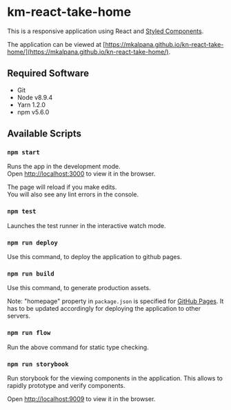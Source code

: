 # km-react-take-home

This is a responsive application using React and [Styled Components](https://styled-components.com/).

The application can be viewed at [https://mkalpana.github.io/kn-react-take-home/](https://mkalpana.github.io/kn-react-take-home/).

## Required Software
  - Git
  - Node v8.9.4
  - Yarn 1.2.0
  - npm v5.6.0

## Available Scripts

### `npm start`

Runs the app in the development mode.<br>
Open [http://localhost:3000](http://localhost:3000) to view it in the browser.

The page will reload if you make edits.<br>
You will also see any lint errors in the console.

### `npm test`

Launches the test runner in the interactive watch mode.

### `npm run deploy`

Use this command, to deploy the application to github pages.

### `npm run build`

Use this command, to generate production assets.

Note: "homepage" property in `package.json` is specified for [GitHub Pages](https://pages.github.com/). It has to be updated accordingly for deploying the application to other servers.

### `npm run flow`

Run the above command for static type checking.

### `npm run storybook`

Run storybook for the viewing components in the application. This allows to rapidly prototype and verify components.

Open [http://localhost:9009](http://localhost:9009) to view it in the browser.
